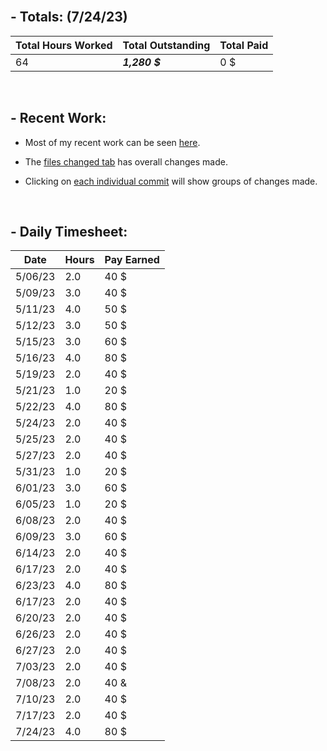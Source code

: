 </br>

## **- Totals:** (7/24/23)
Total Hours Worked | Total Outstanding | Total Paid
 ---|---|---
 64 | ***1,280 $*** | 0 $

</br>

## **- Recent Work:**
- Most of my recent work can be seen [here](https://github.com/Navinate/stairwell-new/pull/8).

- The [files changed tab](https://github.com/Navinate/stairwell-new/pull/8/files) has overall changes made.

- Clicking on [each individual commit](https://github.com/Navinate/stairwell-new/pull/8/commits) will show groups of changes made. 

</br>

## **- Daily Timesheet:**
Date| Hours | Pay Earned
---|---|---
5/06/23 | 2.0 | 40 $
5/09/23 | 3.0 | 40 $
5/11/23 | 4.0 | 50 $
5/12/23 | 3.0 | 50 $
5/15/23 | 3.0 | 60 $
5/16/23 | 4.0 | 80 $
5/19/23 | 2.0 | 40 $
5/21/23 | 1.0 | 20 $
5/22/23 | 4.0 | 80 $
5/24/23 | 2.0 | 40 $
5/25/23 | 2.0 | 40 $
5/27/23 | 2.0 | 40 $
5/31/23 | 1.0 | 20 $
6/01/23 | 3.0 | 60 $
6/05/23 | 1.0 | 20 $
6/08/23 | 2.0 | 40 $
6/09/23 | 3.0 | 60 $
6/14/23 | 2.0 | 40 $
6/17/23 | 2.0 | 40 $
6/23/23 | 4.0 | 80 $
6/17/23 | 2.0 | 40 $
6/20/23 | 2.0 | 40 $
6/26/23 | 2.0 | 40 $
6/27/23 | 2.0 | 40 $
7/03/23 | 2.0 | 40 $
7/08/23 | 2.0 | 40 &
7/10/23 | 2.0 | 40 $
7/17/23 | 2.0 | 40 $
7/24/23 | 4.0 | 80 $
